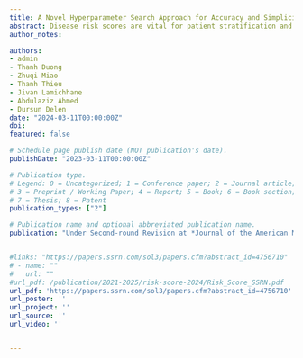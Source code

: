 ```yaml
---
title: A Novel Hyperparameter Search Approach for Accuracy and Simplicity in Disease Prediction Risk Scoring
abstract: Disease risk scores are vital for patient stratification and resource allocation. Existing scoring approaches often complicate score scales. To overcome this, we introduce a novel hyperparameter search technique to simplify the scores while maintaining high accuracy. **Materials and Methods** The risk scores, generated by our proposed technique in conjunction with different predictor discretization methods, were applied to case studies of predicting diabetic retinopathy (DR) and hip fracture readmission (HFR) for evaluation. Our cohorts involved 97,876 diabetic patients, including 3,749 with DR, and 18,065 hip fracture patients, with 2,055 readmitted within 30 days. **Results** Our scores achieve accuracies insignificantly different from those obtained by existing approaches, up to an AUC of 0.814 (varied depended on the predictor discretization methods used) for DR prediction and up to 0.638 for HFR prediction. Regarding the scale, our scores range from 0 to a maximum of 42 for DR and 0 to a maximum of 10 for HFR, while the risk scores produced by other methods often span till hundreds or thousands. **Discussion** The case studies focusing on DR and HFR predictions demonstrate that our approach can potentially serve as a general framework for developing simpler and  accurate risk scores for disease prediction. Furthermore, our new DR risk score system can be a competitive alternative to the state-of-the-art DR risk score. While our HFR case study presents the first risk score for this condition. **Conclusion** Our novel hyperparameter search approach yields simple and accurate risk scores, fostering ease of use for healthcare professionals in risk stratification.
author_notes:

authors:
- admin
- Thanh Duong
- Zhuqi Miao
- Thanh Thieu
- Jivan Lamichhane
- Abdulaziz Ahmed
- Dursun Delen
date: "2024-03-11T00:00:00Z"
doi: 
featured: false

# Schedule page publish date (NOT publication's date).
publishDate: "2023-03-11T00:00:00Z"

# Publication type.
# Legend: 0 = Uncategorized; 1 = Conference paper; 2 = Journal article;
# 3 = Preprint / Working Paper; 4 = Report; 5 = Book; 6 = Book section;
# 7 = Thesis; 8 = Patent
publication_types: ["2"]

# Publication name and optional abbreviated publication name.
publication: "Under Second-round Revision at *Journal of the American Medical Informatics Association*, March 2024"


#links: "https://papers.ssrn.com/sol3/papers.cfm?abstract_id=4756710"
# - name: ""
#   url: ""
#url_pdf: /publication/2021-2025/risk-score-2024/Risk_Score_SSRN.pdf
url_pdf: 'https://papers.ssrn.com/sol3/papers.cfm?abstract_id=4756710'  
url_poster: ''
url_project: ''
url_source: ''
url_video: ''


---
```


